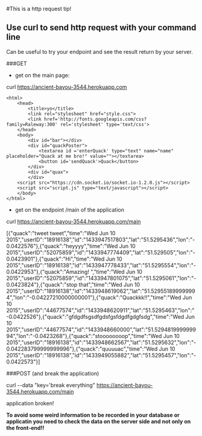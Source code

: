 #This is a http request tip!

## Use curl to send http request with your command line

Can be useful to try your endpoint and see the result return by your server.

###GET

- get on the main page:

curl https://ancient-bayou-3544.herokuapp.com

```http
<html>
    <head>
        <title>yo</title>
        <link rel="stylesheet" href="style.css">
        <link href='http://fonts.googleapis.com/css?family=Raleway:300' rel='stylesheet' type='text/css'>
    </head>
    <body>
        <div id="bar"></div>
        <div id="quackPoster">
            <textarea id ='enterQuack' type="text" name="name" placeholder="Quack at me bro!" value=""></textarea>
            <button id='sendQuack'>Quack</button>
        </div>
        <div id="quax">
        </div>
    <script src="https://cdn.socket.io/socket.io-1.2.0.js"></script>
    <script src="script.js" type="text/javascript"></script>
    </body>
</html>
```

- get on the endpoint /main of the application

curl https://ancient-bayou-3544.herokuapp.com/main

[{"quack":"tweet tweet","time":"Wed Jun 10 2015","userID":"18916138","id":"1433947517803","lat":"51.5295436","lon":"-0.0422576"},{"quack":"heyyyy","time":"Wed Jun 10 2015","userID":"52075859","id":"1433947774409","lat":"51.529505","lon":"-0.0423901"},{"quack":"Hi","time":"Wed Jun 10 2015","userID":"18916138","id":"1433947778433","lat":"51.5295554","lon":"-0.0422953"},{"quack":"Amazing! ","time":"Wed Jun 10 2015","userID":"52075859","id":"1433947801075","lat":"51.5295061","lon":"-0.0423824"},{"quack":"stop that","time":"Wed Jun 10 2015","userID":"18916138","id":"1433948619062","lat":"51.529551899999994","lon":"-0.04227210000000001"},{"quack":"Quackkk!!","time":"Wed Jun 10 2015","userID":"44677574","id":"1433948620911","lat":"51.5295463","lon":"-0.0422526"},{"quack":"gfdgdfsgsdfgdsfgsfdgdfgdgfsdg","time":"Wed Jun 10 2015","userID":"44677574","id":"1433948660000","lat":"51.529481999999994","lon":"-0.0423268"},{"quack":"stoooooooop","time":"Wed Jun 10 2015","userID":"18916138","id":"1433948662567","lat":"51.5295632","lon":"-0.042283799999999996"},{"quack":"quuuuac","time":"Wed Jun 10 2015","userID":"18916138","id":"1433949055882","lat":"51.5295457","lon":"-0.0422573"}]


###POST (and break the application)

curl --data "key='break everything" https://ancient-bayou-3544.herokuapp.com/main

application broken!

**To avoid some weird information to be recorded in your database or applicatin you need to check the data on the server side and not only on the front-end!!**







